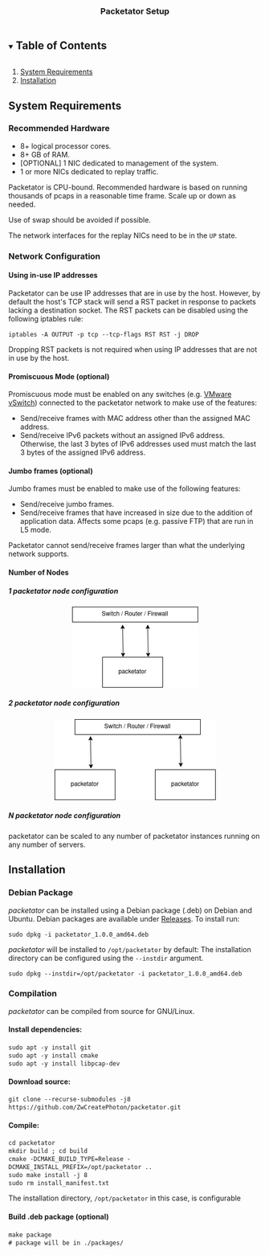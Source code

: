 <div align="center">
 <h3>Packetator Setup</h3>
</div>


<!-- TABLE OF CONTENTS -->
<details open="open">
  <summary><h2 style="display: inline-block">Table of Contents</h2></summary>
  <ol>
    <li>
      <a href="#system-requirements">System Requirements</a>
    </li>
    <li>
      <a href="#installation">Installation</a>
    </li>
  </ol>
</details>

## System Requirements

### Recommended Hardware
- 8+ logical processor cores.
- 8+ GB of RAM.
- [OPTIONAL] 1 NIC dedicated to management of the system.
- 1 or more NICs dedicated to replay traffic.

Packetator is CPU-bound. Recommended hardware is based on running thousands of pcaps in a reasonable time frame. Scale up or down as needed.

Use of swap should be avoided if possible.

The network interfaces for the replay NICs need to be in the `UP` state.


### Network Configuration

#### Using in-use IP addresses
Packetator can be use IP addresses that are in use by the host. 
However, by default the host's TCP stack will send a RST packet in response to packets lacking a destination socket. The RST packets can be disabled using the following iptables rule:
```shell
iptables -A OUTPUT -p tcp --tcp-flags RST RST -j DROP
```
Dropping RST packets is not required when using IP addresses that are not in use by the host.

#### Promiscuous Mode (optional)
Promiscuous mode must be enabled on any switches (e.g. [VMware vSwitch](https://kb.vmware.com/s/article/1002934)) connected to the packetator network to make use of the features:
- Send/receive frames with MAC address other than the assigned MAC address.
- Send/receive IPv6 packets without an assigned IPv6 address. Otherwise, the last 3 bytes of IPv6 addresses used must match the last 3 bytes of the assigned IPv6 address.

#### Jumbo frames (optional)
Jumbo frames must be enabled to make use of the following features:
- Send/receive jumbo frames.
- Send/receive frames that have increased in size due to the addition of application data. Affects some pcaps (e.g. passive FTP) that are run in L5 mode.

Packetator cannot send/receive frames larger than what the underlying network supports. 


#### Number of Nodes
##### 1 packetator node configuration

<div align="center">
  <img src="img/1node.png" alt="Network diagram of a 1 packetator node setup">
</div>

##### 2 packetator node configuration

<div align="center">
  <img src="img/2node.png" alt="Network diagram of a 2 packetator node setup">
</div>

##### N packetator node configuration

packetator can be scaled to any number of packetator instances running on any number of servers.


## Installation

### Debian Package

_packetator_ can be installed using a Debian package (.deb) on Debian and Ubuntu. Debian packages are available under [Releases](https://github.com/ZwCreatePhoton/packetator/releases).
To install run:
```shell
sudo dpkg -i packetator_1.0.0_amd64.deb
```

_packetator_ will be installed to ```/opt/packetator``` by default:
The installation directory can be configured using the ```--instdir``` argument.
```shell
sudo dpkg --instdir=/opt/packetator -i packetator_1.0.0_amd64.deb
```


### Compilation

_packetator_ can be compiled from source for GNU/Linux.

#### Install dependencies:
```shell
sudo apt -y install git
sudo apt -y install cmake
sudo apt -y install libpcap-dev
```

#### Download source:
```shell
git clone --recurse-submodules -j8 https://github.com/ZwCreatePhoton/packetator.git 
```
#### Compile:
```shell
cd packetator
mkdir build ; cd build
cmake -DCMAKE_BUILD_TYPE=Release -DCMAKE_INSTALL_PREFIX=/opt/packetator ..
sudo make install -j 8
sudo rm install_manifest.txt
```
The installation directory, ```/opt/packetator``` in this case, is configurable

#### Build .deb package (optional)
```shell
make package
# package will be in ./packages/
```
